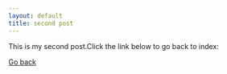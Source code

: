 ```yaml
---
layout: default
title: second post
---
```


<p>This is my second post.Click the link below to go back to index:</p>
<a href="/index.html">Go back</a>